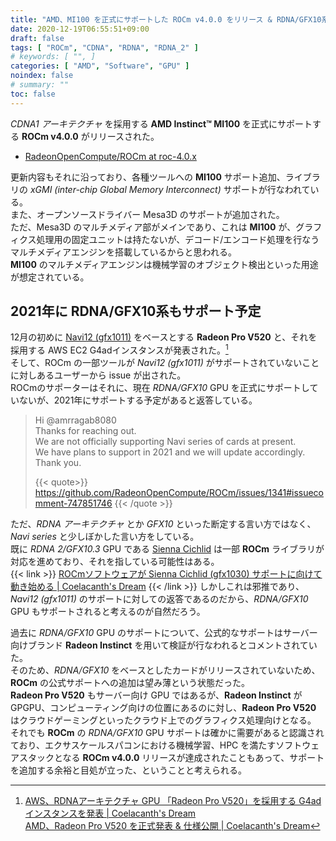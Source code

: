 ```yaml
---
title: "AMD、MI100 を正式にサポートした ROCm v4.0.0 をリリース & RDNA/GFX10系は 2021年にサポート予定"
date: 2020-12-19T06:55:51+09:00
draft: false
tags: [ "ROCm", "CDNA", "RDNA", "RDNA_2" ]
# keywords: [ "", ]
categories: [ "AMD", "Software", "GPU" ]
noindex: false
# summary: ""
toc: false
---
```


*CDNA1 アーキテクチャ* を採用する **AMD Instinct™ MI100** を正式にサポートする **ROCm v4.0.0** がリリースされた。  

 * [RadeonOpenCompute/ROCm at roc-4.0.x](https://github.com/RadeonOpenCompute/ROCm/tree/roc-4.0.x)

更新内容もそれに沿っており、各種ツールへの **MI100** サポート追加、ライブラリの *xGMI (inter-chip Global Memory Interconnect)* サポートが行なわれている。  
また、オープンソースドライバー Mesa3D のサポートが追加された。  
ただ、Mesa3D のマルチメディア部がメインであり、これは **MI100** が、グラフィクス処理用の固定ユニットは持たないが、デコード/エンコード処理を行なうマルチメディアエンジンを搭載しているからと思われる。  
**MI100** のマルチメディアエンジンは機械学習のオブジェクト検出といった用途が想定されている。  


## 2021年に RDNA/GFX10系もサポート予定

12月の初めに [Navi12 (gfx1011)](/tags/navi12) をベースとする **Radeon Pro V520** と、それを採用する AWS EC2 G4adインスタンスが発表された。[^aws-g4ad]  
そして、ROCm の一部ツールが *Navi12 (gfx1011)* がサポートされていないことに対しあるユーザーから issue が出された。  
ROCmのサポーターはそれに、現在 *RDNA/GFX10* GPU を正式にサポートしていないが、2021年にサポートする予定があると返答している。  

 >  Hi @amrragab8080  
 >  Thanks for reaching out.  
 >  We are not officially supporting Navi series of cards at present.  
 >  We have plans to support in 2021 and we will update accordingly.  
 >  Thank you.  
 >  
 >  {{< quote>}} <https://github.com/RadeonOpenCompute/ROCm/issues/1341#issuecomment-747851746> {{< /quote >}}

[^aws-g4ad]: [AWS、RDNAアーキテクチャ GPU 「Radeon Pro V520」を採用する G4adインスタンスを発表 | Coelacanth's Dream](/posts/2020/12/02/aws-radeon-pro-v520/) <br> [AMD、Radeon Pro V520 を正式発表 & 仕様公開 | Coelacanth's Dream](/posts/2020/12/03/amd-radeon-pro-v520/)

ただ、*RDNA アーキテクチャ* とか *GFX10* といった断定する言い方ではなく、*Navi series* と少しぼかした言い方をしている。  
既に *RDNA 2/GFX10.3* GPU である [Sienna Cichlid](/tags/sienna_cichlid) は一部 **ROCm** ライブラリが対応を進めており、それを指している可能性はある。  
{{< link >}} [ROCmソフトウェアが Sienna Cichlid (gfx1030) サポートに向けて動き始める | Coelacanth's Dream](/posts/2020/10/09/rocm-initial-support-gfx1030/) {{< /link >}}
しかしこれは邪推であり、*Navi12 (gfx1011)* のサポートに対しての返答であるのだから、*RDNA/GFX10* GPU もサポートされると考えるのが自然だろう。  

過去に *RDNA/GFX10* GPU のサポートについて、公式的なサポートはサーバー向けブランド **Radeon Instinct** を用いて検証が行なわれるとコメントされていた。  
そのため、*RDNA/GFX10* をベースとしたカードがリリースされていないため、**ROCm** の公式サポートへの追加は望み薄という状態だった。  
**Radeon Pro V520** もサーバー向け GPU ではあるが、**Radeon Instinct** が GPGPU、コンピューティング向けの位置にあるのに対し、**Radeon Pro V520** はクラウドゲーミングといったクラウド上でのグラフィクス処理向けとなる。  
それでも **ROCm** の *RDNA/GFX10* GPU サポートは確かに需要があると認識されており、エクサスケールスパコンにおける機械学習、HPC を満たすソフトウェアスタックとなる **ROCm v4.0.0** リリースが達成されたこともあって、サポートを追加する余裕と目処が立った、ということと考えられる。  

